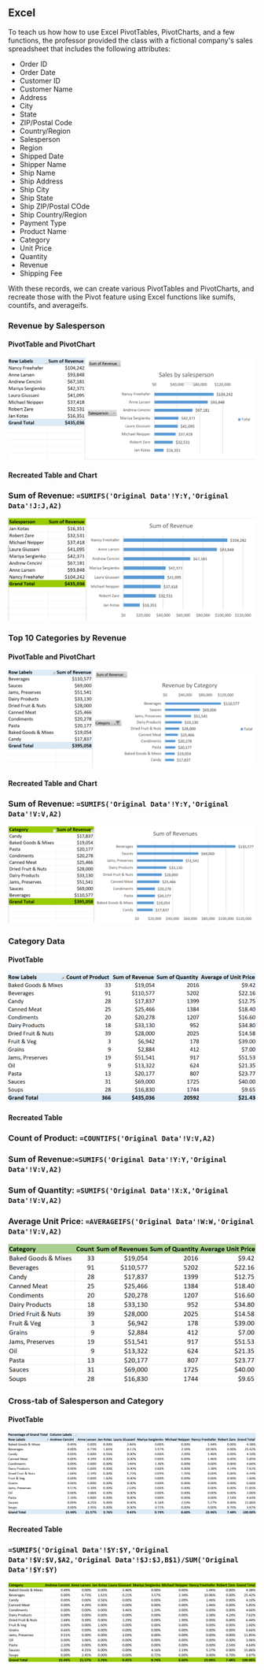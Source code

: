 ## Excel

To teach us how how to use Excel PivotTables, PivotCharts, and a few functions, the professor provided the class with a fictional company's sales spreadsheet that includes the following attributes:
- Order ID
- Order Date
- Customer ID
- Customer Name
- Address
- City
- State
- ZIP/Postal Code
- Country/Region
- Salesperson
- Region
- Shipped Date
- Shipper Name
- Ship Name
- Ship Address
- Ship City
- Ship State
- Ship ZIP/Postal COde
- Ship Country/Region
- Payment Type
- Product Name
- Category
- Unit Price
- Quantity
- Revenue
- Shipping Fee

With these records, we can create various PivotTables and PivotCharts, and recreate those with the Pivot feature using Excel functions like sumifs, countifs, and averageifs.

### Revenue by Salesperson
#### PivotTable and PivotChart
![](Images/1.png)
#### Recreated Table and Chart
### Sum of Revenue: `=SUMIFS('Original Data'!Y:Y,'Original Data'!J:J,A2)`
![](Images/1R.png)


### Top 10 Categories by Revenue
#### PivotTable and PivotChart
![](Images/2.png)
#### Recreated Table and Chart
### Sum of Revenue: `=SUMIFS('Original Data'!Y:Y,'Original Data'!V:V,A2)`
![](Images/2R.png)

### Category Data
#### PivotTable
![](Images/3.png)
#### Recreated Table
### Count of Product: `=COUNTIFS('Original Data'!V:V,A2)`
### Sum of Revenue:`=SUMIFS('Original Data'!Y:Y,'Original Data'!V:V,A2)`
### Sum of Quantity: `=SUMIFS('Original Data'!X:X,'Original Data'!V:V,A2)`
### Average Unit Price: `=AVERAGEIFS('Original Data'!W:W,'Original Data'!V:V,A2)`
![](Images/3R.png)

### Cross-tab of Salesperson and Category
#### PivotTable 
![](Images/4.png)
#### Recreated Table
### `=SUMIFS('Original Data'!$Y:$Y,'Original Data'!$V:$V,$A2,'Original Data'!$J:$J,B$1)/SUM('Original Data'!$Y:$Y)`
![](Images/4R.png)

